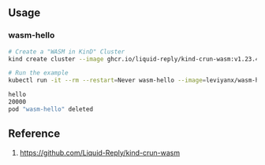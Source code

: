 ## Usage

### wasm-hello

```bash
# Create a "WASM in KinD" Cluster
kind create cluster --image ghcr.io/liquid-reply/kind-crun-wasm:v1.23.4

# Run the example
kubectl run -it --rm --restart=Never wasm-hello --image=leviyanx/wasm-hello-example:v1.0 --annotations="module.wasm.image/variant=compat" /hello.wasm 20000

hello
20000
pod "wasm-hello" deleted
```

## Reference

1. https://github.com/Liquid-Reply/kind-crun-wasm